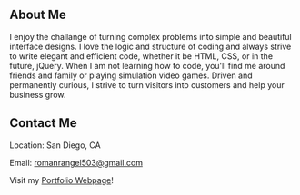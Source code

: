 ## About Me
I enjoy the challange of turning complex problems into simple and beautiful interface designs. I love the logic and structure of coding and always strive to write elegant and efficient code, whether it be HTML, CSS, or in the future, jQuery. When I am not learning how to code, you'll find me around friends and family or playing simulation video games. Driven and permanently curious, I strive to turn visitors into customers and help your business grow.

## Contact Me

Location: San Diego, CA

Email: [romanrangel503@gmail.com](mailto:romanrangel503@gmail.com?subject=[GitHub]%20Source%20Han%20Sans)

Visit my [Portfolio Webpage](https://romanrangel.github.io/Portfolio/)!
